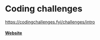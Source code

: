 # Coding challenges
https://codingchallenges.fyi/challenges/intro

#### [Website](https://www.GurpreetSK.com)
